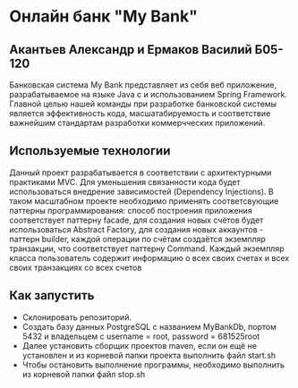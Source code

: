 # Онлайн банк "My Bank"
## Акантьев Александр и Ермаков Василий Б05-120
Банковская система My Bank представляет из себя веб приложение, разрабатываемое на языке Java с и использованием Spring Framework.
Главной целью нашей команды при разработке банковской системы является эффективность кода, масшатабируемость и соответствие важнейшим стандартам разработки коммерчческих приложений.
 
 ## Используемые технологии
 Данный проект разрабатывается в соответствии с архитектурными практиками MVC. Для уменьшения связанности кода будет использоваться внедрение зависимостей (Dependency Injections). В таком масштабном проекте необходимо применять соответсвующие паттерны программирования: способ построения приложения соответствует паттерну facade, для создания новых счётов будет использоваться Abstract Factory, для создания новых аккаунтов - паттерн builder, каждой операции по счётам создаётся экземпляр транзакции, что соответствует паттерну Command. Каждый экземпляр класса пользователь содержит информацию о всех своих счетах и всех своих транзакциях со всех счетов


## Как запустить
- Cклонировать репозиторий.  
- Создать базу данных PostgreSQL с названием MyBankDb, портом 5432 и владельцем с username = root, password = 681525root  
- Далее установить сборщик проектов maven, если он ещё не установлен и из корневой папки проекта выполнить файл start.sh  
- Чтобы остановить выполнение программы, необходимо выполнить из корневой папки файл stop.sh